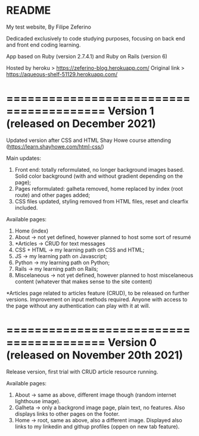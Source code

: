 # README

My test website, By Filipe Zeferino

Dedicaded exclusively to code studying purposes, focusing on back end and front end coding learning.

App based on Ruby (version 2.7.4.1) and Ruby on Rails (version 6)

Hosted by heroku > https://zeferino-blog.herokuapp.com/
Original link > https://aqueous-shelf-51129.herokuapp.com/

  ========================================
  Version 1 (released on December 2021)
  ========================================

Updated version after CSS and HTML Shay Howe course attending (https://learn.shayhowe.com/html-css/)

Main updates:

1) Front end: totally reformulated, no longer background images based. Solid color background (with and without gradient depending on the page);
2) Pages reformulated: galheta removed, home replaced by index (root route) and other pages added;
3) CSS files updated, styling removed from HTML files, reset and clearfix included.

Available pages:

1) Home (index)
2) About -> not yet defined, however planned to host some sort of resumé
3) *Articles -> CRUD for text messages
4) CSS + HTML -> my learning path on CSS and HTML;
5) JS -> my learning path on Javascript;
6) Python -> my learning path on Python;
7) Rails -> my learning path on Rails;
8) Miscelaneous -> not yet defined, however planned to host miscelaneous content (whatever that makes sense to the site content)

*Articles page related to articles feature (CRUD), to be released on further versions. Improvement on input methods required. Anyone with access to the page without any authentication can play with it at will.

  ========================================
  Version 0 (released on November 20th 2021)
  ========================================

Release version, first trial with CRUD article resource running.

Available pages:

1) About -> same as above, different image though (random internet lighthouse image).
2) Galheta -> only a backgrond image page, plain text, no features. Also displays links to other pages on the footer.
3) Home -> root, same as above, also a different image. Displayed also links to my linkedin and githup profiles (oppen on new tab feature).


